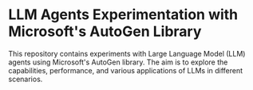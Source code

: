 # LLM Agents Experimentation with Microsoft's AutoGen Library
This repository contains experiments with Large Language Model (LLM) agents using Microsoft's AutoGen library. The aim is to explore the capabilities, performance, and various applications of LLMs in different scenarios.
